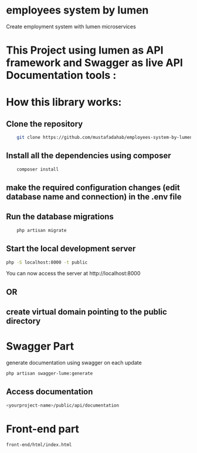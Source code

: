 # employees system by lumen
Create employment system with lumen microservices

# This Project using lumen as API framework and Swagger as live API Documentation tools :

# How this library works:

## Clone the repository

```sh
    git clone https://github.com/mustafadahab/employees-system-by-lumen.git
```


## Install all the dependencies using composer
```sh
    composer install
```

## make the required configuration changes (edit database name and connection) in the .env file

## Run the database migrations
```sh
    php artisan migrate
```

## Start the local development server

```sh
php -S localhost:8000 -t public
```

You can now access the server at http://localhost:8000

## OR

## create virtual domain pointing to the public directory

# Swagger Part

generate documentation using swagger on each update
```sh
php artisan swagger-lume:generate 
```

## Access documentation
```sh
<yourproject-name>/public/api/documentation
```

# Front-end part
```sh
front-end/html/index.html
```



